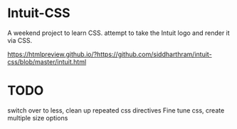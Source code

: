 Intuit-CSS
==========

A weekend project to learn CSS. attempt to take the Intuit logo and render it via CSS. 

<p>

https://htmlpreview.github.io/?https://github.com/siddharthram/intuit-css/blob/master/intuit.html

<p>

TODO
====

switch over to less, clean up repeated css directives 
Fine tune css, create multiple size options


